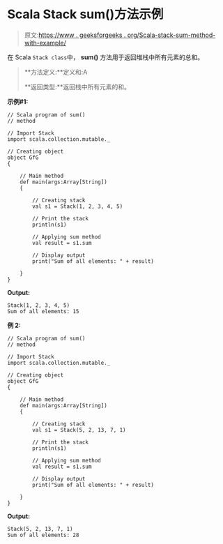 # Scala Stack sum()方法示例

> 原文:[https://www . geeksforgeeks . org/Scala-stack-sum-method-with-example/](https://www.geeksforgeeks.org/scala-stack-sum-method-with-example/)

在 Scala `Stack class`中， **sum()** 方法用于返回堆栈中所有元素的总和。

> **方法定义:**定义和:A
> 
> **返回类型:**返回栈中所有元素的和。

**示例#1:**

```
// Scala program of sum() 
// method 

// Import Stack 
import scala.collection.mutable._

// Creating object 
object GfG 
{ 

    // Main method 
    def main(args:Array[String]) 
    { 

        // Creating stack
        val s1 = Stack(1, 2, 3, 4, 5) 

        // Print the stack 
        println(s1) 

        // Applying sum method  
        val result = s1.sum

        // Display output 
        print("Sum of all elements: " + result) 

    } 
} 
```

**Output:**

```
Stack(1, 2, 3, 4, 5)
Sum of all elements: 15

```

**例 2:**

```
// Scala program of sum() 
// method 

// Import Stack 
import scala.collection.mutable._

// Creating object 
object GfG 
{ 

    // Main method 
    def main(args:Array[String]) 
    { 

        // Creating stack
        val s1 = Stack(5, 2, 13, 7, 1) 

        // Print the stack 
        println(s1) 

        // Applying sum method  
        val result = s1.sum

        // Display output 
        print("Sum of all elements: " + result) 

    } 
} 
```

**Output:**

```
Stack(5, 2, 13, 7, 1)
Sum of all elements: 28

```